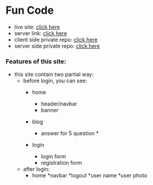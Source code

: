 # Fun Code


* live site: [click here]()
* server link: [click here]()
* client side private repo: [click here]()
* server side private repo: [click here]()



### Features of this site:
* this site contain two partial way:
    * before login, you can see:
        * home
            * header/navbar
            * banner
       
        * blog
            * answer for 5 question
                *
        * login
            * login form
            * registration form
    * after login:
        * home
            *navbar 
                *logout
                *user name
                *user photo
        
        
